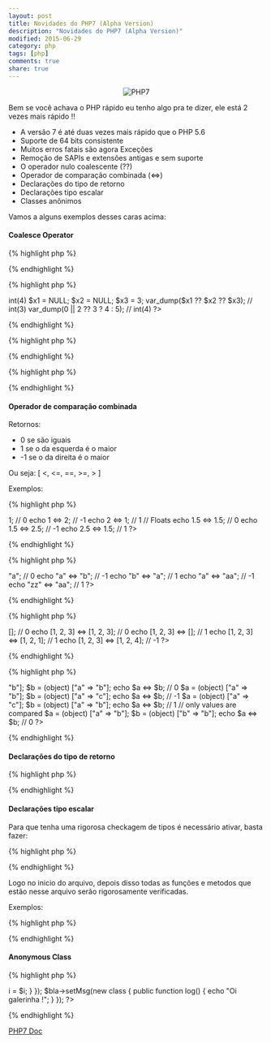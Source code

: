 ```yaml
---
layout: post
title: Novidades do PHP7 (Alpha Version)
description: "Novidades do PHP7 (Alpha Version)"
modified: 2015-06-29
category: php
tags: [php]
comments: true
share: true
---
```


<p style="text-align: center;">
  <img src="{{site.baseurl}}/img/posts/php7-is-coming.png" alt="PHP7">
</p>

Bem se você achava o PHP rápido eu tenho algo pra te dizer, ele está 2 vezes mais rápido !!


* A versão 7 é até duas vezes mais rápido que o PHP 5.6
* Suporte de 64 bits consistente
* Muitos erros fatais são agora Exceções
* Remoção de SAPIs e extensões antigas e sem suporte
* O operador nulo coalescente (??)
* Operador de comparação combinada (<=>)
* Declarações do tipo de retorno
* Declarações tipo escalar
* Classes anônimos
 
Vamos a alguns exemplos desses caras acima:

#### Coalesce Operator

{% highlight php %}
<?php
echo false ?? 'B'; // B
echo null ?? 'B'; // B
?>
{% endhighlight %}

{% highlight php %}
<?php
var_dump(2 ?? 3 ? 4 : 5);      // (2 ?? 3) ? 4 : 5        => int(4)

$x1 = NULL;
$x2 = NULL;
$x3 = 3;
var_dump($x1 ?? $x2 ?? $x3); // int(3)

var_dump(0 || 2 ?? 3 ? 4 : 5); // int(4)
?>
{% endhighlight %}

{% highlight php %}
<?php
function bla() {
    echo "Testando";
}
?>
{% endhighlight %}

{% highlight php %}
<?php
var_dump(true ?? bla()); // bool(true)
?>
{% endhighlight %}



#### Operador de comparação combinada 

Retornos:

- 0 se são iguais
- 1 se o da esquerda é o maior
- -1 se o da direita é o maior

Ou seja: [ <, <=, ==, >=, > ]

Exemplos:

{% highlight php %} 
<?php
// Integers
echo 1 <=> 1; // 0
echo 1 <=> 2; // -1
echo 2 <=> 1; // 1

// Floats
echo 1.5 <=> 1.5; // 0
echo 1.5 <=> 2.5; // -1
echo 2.5 <=> 1.5; // 1
?>
{% endhighlight %}

{% highlight php %} 
<?php
// Strings
echo "a" <=> "a"; // 0
echo "a" <=> "b"; // -1
echo "b" <=> "a"; // 1
echo "a" <=> "aa"; // -1
echo "zz" <=> "aa"; // 1
?>
{% endhighlight %}

{% highlight php %} 
<?php
// Arrays
echo [] <=> []; // 0
echo [1, 2, 3] <=> [1, 2, 3]; // 0
echo [1, 2, 3] <=> []; // 1
echo [1, 2, 3] <=> [1, 2, 1]; // 1
echo [1, 2, 3] <=> [1, 2, 4]; // -1
?>
{% endhighlight %}

{% highlight php %} 
<?php
// Objects
$a = (object) ["a" => "b"]; 
$b = (object) ["a" => "b"]; 
echo $a <=> $b; // 0
 
$a = (object) ["a" => "b"]; 
$b = (object) ["a" => "c"]; 
echo $a <=> $b; // -1
 
$a = (object) ["a" => "c"]; 
$b = (object) ["a" => "b"]; 
echo $a <=> $b; // 1
 
// only values are compared
$a = (object) ["a" => "b"]; 
$b = (object) ["b" => "b"]; 
echo $a <=> $b; // 0
?>
{% endhighlight %}



#### Declarações do tipo de retorno

{% highlight php %}
<?php
function get_config(): array {
    return 42;
}
get_config();
 
function answer(): int {
    return 42;
}
answer();
?>
{% endhighlight %}



#### Declarações tipo escalar

Para que tenha uma rigorosa checkagem de tipos é necessário ativar, basta fazer:

{% highlight php %}
<?php
declare(strict_types=1);
?>
{% endhighlight %}

Logo no inicio do arquivo, depois disso todas as funções e metodos que estão nesse arquivo serão rigorosamente verificadas.


Exemplos:

{% highlight php %} 
<?php
function soma(float $a, float $b) {
    return $a + $b;
} 
soma(1, 2); // float(3)
soma(1.1, 2.2); // float(3.3)
soma("1", "2"); // Erro - a non well formed numeric value encountered 
 
function soma(int $a, int $b) {
    return $a + $b;
} 
soma(10, 20); // float(30)
soma("1", "2"); // Erro - Argument 1 passed to soma() must be of the type integer, string given
?>
{% endhighlight %}



#### Anonymous Class

{% highlight php %}
<?php
var_dump(new class($i) {
		    public function __construct($i) {
		        $this->i = $i;
		    }
		});


$bla->setMsg(new class {
				  public function log() {
				    echo "Oi galerinha !";
				  }
				});
?>
{% endhighlight %}



[PHP7 Doc](https://wiki.php.net/rfc#php_70)

 
